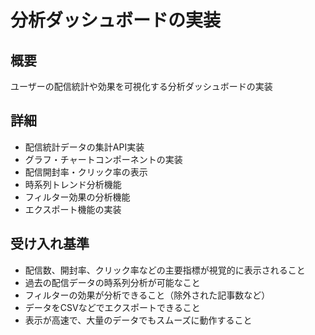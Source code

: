 # 分析ダッシュボードの実装

## 概要

ユーザーの配信統計や効果を可視化する分析ダッシュボードの実装

## 詳細

- 配信統計データの集計API実装
- グラフ・チャートコンポーネントの実装
- 配信開封率・クリック率の表示
- 時系列トレンド分析機能
- フィルター効果の分析機能
- エクスポート機能の実装

## 受け入れ基準

- 配信数、開封率、クリック率などの主要指標が視覚的に表示されること
- 過去の配信データの時系列分析が可能なこと
- フィルターの効果が分析できること（除外された記事数など）
- データをCSVなどでエクスポートできること
- 表示が高速で、大量のデータでもスムーズに動作すること
